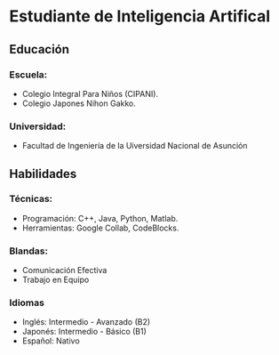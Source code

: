 # Estudiante de Inteligencia Artifical


## Educación

### Escuela:
- Colegio Integral Para Niños (CIPANI).
- Colegio Japones Nihon Gakko.

### Universidad:
- Facultad de Ingeniería de la Uiversidad Nacional de Asunción

## Habilidades
### Técnicas:
- Programación: C++, Java, Python, Matlab.
- Herramientas: Google Collab, CodeBlocks.
### Blandas:
- Comunicación Efectiva
- Trabajo en Equipo

### Idiomas
- Inglés: Intermedio - Avanzado (B2)
- Japonés: Intermedio - Básico (B1) 
- Español: Nativo
